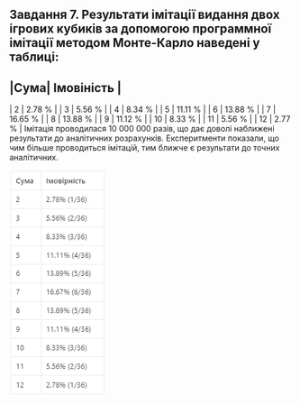 Завдання 7.
Результати імітації видання двох ігрових кубиків за допомогою программної імітації методом Монте-Карло наведені у таблиці: 
---------------------
|Сума|  Імовіність  |
---------------------
|  2 |       2.78 % |
|  3 |       5.56 % |
|  4 |       8.34 % |
|  5 |      11.11 % |
|  6 |      13.88 % |
|  7 |      16.65 % |
|  8 |      13.88 % |
|  9 |      11.12 % |
| 10 |       8.33 % |
| 11 |       5.56 % |
| 12 |       2.77 % |
Імітація проводилася 10 000 000 разів, що дає доволі наближені результати до аналітичних розрахунків. 
Експеритменти показали, що чим більше проводиться імітацій, тим ближче є результати до точних аналітичних.  

![alt text](image.png)


